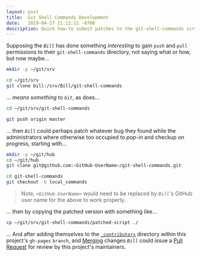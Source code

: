 ```yaml
---
layout: post
title:  Git Shell Commands Development
date:   2019-04-27 11:12:11 -0700
description: Quick how-to submit patches to the git-shell-commands scripts
---
```


Supposing the _`Bill`_ has done something _interesting_ to gain `push` and `pull` permissions to their `git-shell-commands` directory, not saying what or how, but now maybe...


```bash
mkdir -p ~/git/srv

cd ~/git/srv
git clone bill:/srv/Bill/git-shell-commands
```


... _means something_ to _`Git`_, as does...


```bash
cd ~/git/srv/git-shell-commands

git push origin master
```


... then _`Bill`_ could perhaps patch whatever bug they found while the administrators where otherwise too occupied to _pop-in_ and checkup on progress, starting with...


```bash
mkdir -p ~/git/hub
cd ~/git/hub
git clone git@github.com:<GitHub-UserName>/git-shell-commands.git

cd git-shell-commands
git checkout -b local_commands
```


> Note, _`<GitHub-UserName>`_ would need to be replaced by _`Bill`'s_ GitHub user name for the above to work properly.


... then by copying the patched version with something like...


```bash
cp ~/git/srv/git-shell-commands/patched-script ./
```


... And after adding themselves to the [`_contributors`][dir_contributors] directory within this project's `gh-pages` `branch`, and [Merging][docs_merge] changes _`Bill`_ could issue a [Pull Request][docs_pull_request] for review by this project's maintainers.



[dir_contributors]: https://github.com/S0AndS0/Jekyll_Admin/tree/gh-pages/documentation/_contributors

[docs_merge]: /Jekyll_Admin/contributing/merge/
[docs_pull_request]: /Jekyll_Admin/contributing/pull-request/
